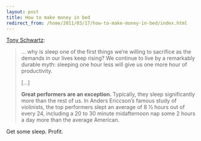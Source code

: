 ```yaml
---
layout: post
title: How to make money in bed
redirect_from: /home/2011/03/17/how-to-make-money-in-bed/index.html
---
```

<p><a href="http://blogs.hbr.org/schwartz/2011/03/sleep-is-more-important-than-f.html">Tony Schwartz</a>:
<blockquote>… why is sleep one of the first things we’re willing to sacrifice as the demands in our lives keep rising? We continue to live by a remarkably durable myth: sleeping one hour less will give us one more hour of productivity.</p>
<p>[…]</p>
<p><strong>Great performers are an exception. </strong>Typically, they sleep significantly more than the rest of us. In Anders Ericcson’s famous study of violinists, the top performers slept an average of 8 ½ hours out of every 24, including a 20 to 30 minute midafternoon nap some 2 hours a day more than the average American.</p></blockquote>
<p>Get some sleep. Profit.</p>
